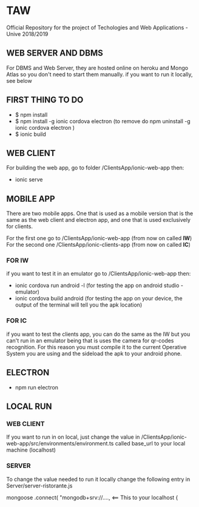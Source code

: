 # TAW
Official Repository for the project of Techologies and Web Applications - Unive 2018/2019

## WEB SERVER AND DBMS
For DBMS and Web Server, they are hosted online on heroku and Mongo Atlas so you don't need to start them manually.
if you want to run it locally, see below

## FIRST THING TO DO

 - $ npm install
 - $ npm install -g ionic cordova electron (to remove do npm uninstall -g ionic cordova electron )
 - $ ionic build


## WEB CLIENT

For building the web app, go to folder /ClientsApp/ionic-web-app
then:
 
 - ionic serve
 

## MOBILE APP

There are two mobile apps. One that is used as a mobile version that is the same as the web client and electron app, and one that is used exclusively for clients.

For the first one go to /ClientsApp/ionic-web-app (from now on called **IW**)
For the second one /ClientsApp/ionic-clients-app (from now on called **IC**)

### FOR IW
if you want to test it in an emulator go to /ClientsApp/ionic-web-app then:

 - ionic cordova run android -l (for testing the app on android studio - emulator)
 - ionic cordova build android (for testing the app on your device, the output of the terminal will tell you the apk location)

### FOR IC
if you want to test the clients app, you can do the same as the IW but you can't run in an emulator being that is uses
the camera for qr-codes recognition. For this reason you must compile it to the current Operative System you are using and the sideload the apk to your android phone.

## ELECTRON
- npm run electron

## LOCAL RUN

### WEB CLIENT
 If you want to run in on local, just change the value in /ClientsApp/ionic-web-app/src/environments/environment.ts
 called base_url to your local machine (localhost)

### SERVER
To change the value needed to run it locally change the following entry in Server/server-ristorante.js

mongoose
  .connect(
    "mongodb+srv://...., <== This to your localhost
    {
